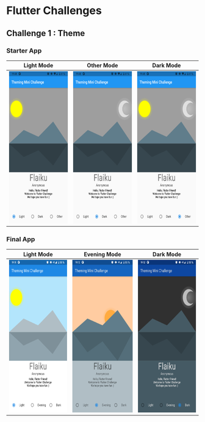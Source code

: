 # Flutter Challenges


## Challenge 1 : Theme

### Starter App

| Light Mode | Other Mode | Dark Mode |
| :---: | :---: | :---: |
| <img src="challenge_1/assets/starter/light-mode.png" height="400" alt="light-mode.png"> | <img src="challenge_1/assets/starter/dark-mode.png" height="400" alt="dark-mode.png"> | <img src="challenge_1/assets/starter/other-mode.png" height="400" alt="other-mode.png"> |

### Final App

| Light Mode | Evening Mode | Dark Mode |
| :---: | :---: | :---: |
| <img src="challenge_1/assets/solution/light-mode.png" height="400" alt="light-mode.png"> | <img src="challenge_1/assets/solution/evening-mode.png" height="400" alt="evening-mode.png"> | <img src="challenge_1/assets/solution/dark-mode.png" height="400" alt="dark-mode.png"> |